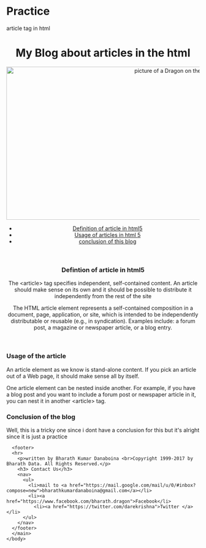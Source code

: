 # Practice
article tag in html
<!DOCTYPE html>
<html lang="en">
  <head>
    <meta charset="utf-8">
    <meta name="viewport" content="width=device-width">
    <title>Articles</title>
  </head>
  <body>
    <header>
      <h1>
        My Blog about articles in the html</h1>
    <img width="900" height="400" src="http://www.f-covers.com/cover/the-elder-scrolls-skyrim-dragon-by-skstalker-facebook-cover-timeline-banner-for-fb.jpg" title="Background Pic" alt="picture of a Dragon on the Navigation" >
 <nav>
   <ul>
     <li><a href="#Definition">Definition of article in html5</a></li>
     <li><a href="#usage">Usage of articles in html 5</a></li>
     <li><a href="#conclusion">conclusion of this blog</a></li>
     </ul>
    </nav>
    </header>
    <main>
    <article id="Definition">
      <header>
        <h3>Defintion of article in html5</h3>
        <p> The &lt;article&gt; tag specifies independent, self-contained content. An article should make sense on its own and it should be possible to distribute it independently from the rest of the site</p>
        <p>The HTML article element represents a self-contained composition in a document, page, application, or site, which is intended to be independently distributable or reusable (e.g., in syndication). Examples include: a forum post, a magazine or newspaper article, or a blog entry.</p>
      </header>
      </article>
      <article id="usage">
        <h3>
          Usage of the article</h3>
        <p>An article element as we know is stand-alone content. If you pick an article out of a Web page, it should make sense all by itself.</p>
        <p>One article element can be nested inside another. For example, if you have a blog post and you want to include a forum post or newspaper article in it, you can nest it in another &lt;article&gt; tag.</p>
      </article>
      <article id="conclusion">
        <h3>Conclusion of the blog</h3>
        <p> Well, this is a tricky one since i dont have a conclusion for this but it's alright since it is just a practice </p>
      </article>
      
      <footer>
	  <hr>
        <p>written by Bharath Kumar Danaboina <br>Copyright 1999-2017 by Bharath Data. All Rights Reserved.</p>
        <h3> Contact Us</h3>
        <nav>
          <ul>
            <li>mail to <a href="https://mail.google.com/mail/u/0/#inbox?compose=new">bharathkumardanaboina@gmail.com</a></li>
            <li><a href="https://www.facebook.com/bharath.dragon">Facebook</li>
              <li><a href="https://twitter.com/darekrishna">Twitter </a></li>
          </ul>
        </nav>
      </footer>
      </main>
    </body>
</html>
